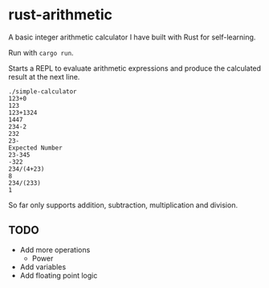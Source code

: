 # rust-arithmetic
A basic integer arithmetic calculator I have built with Rust for self-learning. 

Run with `cargo run`.

Starts a REPL to evaluate arithmetic expressions and produce the calculated result at the next line.

```
./simple-calculator
123+0
123
123+1324
1447
234-2
232
23-
Expected Number
23-345
-322
234/(4+23)
8
234/(233)
1
```

So far only supports addition, subtraction, multiplication and division. 

## TODO
- Add more operations
  - Power
- Add variables
- Add floating point logic
